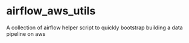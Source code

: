 # airflow_aws_utils
A collection of airflow helper script to quickly bootstrap building a data pipeline on aws 

